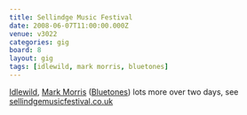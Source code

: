 ```yaml
---
title: Sellindge Music Festival
date: 2008-06-07T11:00:00.000Z
venue: v3022
categories: gig
board: 8
layout: gig
tags: [idlewild, mark morris, bluetones]
---
```

<a href="/wiki/idlewild">Idlewild</a>, <a href="/wiki/mark+morris">Mark Morris</a> (<a href="/wiki/bluetones">Bluetones</a>) lots more over two days, see <a href="http://www.sellindgemusicfestival.co.uk">sellindgemusicfestival.co.uk</a>